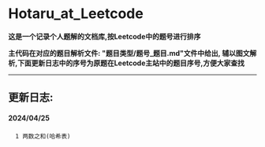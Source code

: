 # Hotaru_at_Leetcode

**这是一个记录个人题解的文档库,按Leetcode中的题号进行排序**

**主代码在对应的题目解析文件: "题目类型/题号_题目.md"文件中给出, 辅以图文解析,下面更新日志中的序号为原题在Leetcode主站中的题目序号,方便大家查找**

----

## 更新日志:

#### 2024/04/25
      1 两数之和(哈希表)

